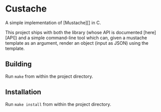 Custache
========

A simple implementation of [Mustache][] in C.

This project ships with both the library (whose API is documented [here][API])
and a simple command-line tool which can, given a mustache template as an
argument, render an object (input as JSON) using the template.

Building
--------

Run `make` from within the project directory.

Installation
------------

Run `make install` from within the project directory.
